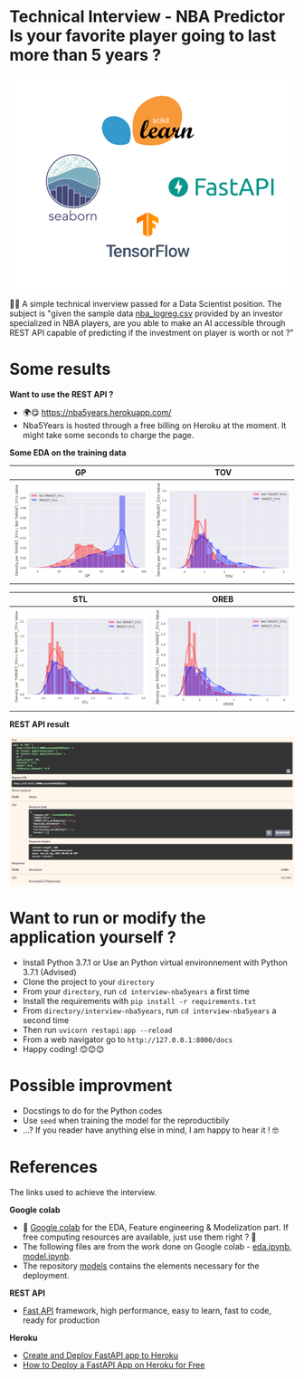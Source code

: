# Technical Interview - NBA Predictor Is your favorite player going to last more than 5 years ?

![](docs/stack_used.jpg)

🧐💯 A simple technical inverview passed for a Data Scientist position. The subject is "given the sample data [nba_logreg.csv](/interview-nba5years/resources/nba_logreg.csv) provided by an investor specialized in NBA players, are you able to make an AI accessible through REST API capable of predicting if the investment on player is worth or not ?"


# Some results

**Want to use the REST API ?**

- 🌍😋 https://nba5years.herokuapp.com/
- Nba5Years is hosted through a free billing on Heroku at the moment. It might take some seconds to charge the page.

**Some EDA on the training data**

GP | TOV
:-:|:-:
![](docs/gp.PNG) | ![](docs/tov.PNG)

 STL | OREB
 :-:|:-:
 ![](docs/stl.PNG) | ![](docs/oreb.PNG)

**REST API result**

![](docs/restapi_example.PNG)


# Want to run or modify the application yourself ?

- Install Python 3.7.1 or Use an Python virtual environnement with Python 3.7.1 (Advised)
- Clone the project to your `directory`
- From your `directory`, run `cd interview-nba5years` a first time
- Install the requirements with `pip install -r requirements.txt`
- From `directory/interview-nba5years`, run `cd interview-nba5years` a second time
- Then run `uvicorn restapi:app --reload`
- From a web navigator go to `http://127.0.0.1:8000/docs`
- Happy coding! 😊😊😊


# Possible improvment

- Docstings to do for the Python codes
- Use `seed` when training the model for the reproductibily
- ...? If you reader have anything else in mind, I am happy to hear it ! 🤓


# References

The links used to achieve the interview.

**Google colab**

- 🧰 [Google colab](https://research.google.com/colaboratory/) for the EDA, Feature engineering & Modelization part. If free computing resources are available, just use them right ? 🤣
- The following files are from the work done on Google colab - [eda.ipynb](/interview-nba5years/eda.ipynb), [model.ipynb](interview-nba5years/model.ipynb).
- The repository [models](/interview-nba5years/resources/models) contains the elements necessary for the deployment.

**REST API**

- [Fast API](https://fastapi.tiangolo.com/) framework, high performance, easy to learn, fast to code, ready for production

**Heroku**

- [Create and Deploy FastAPI app to Heroku](https://www.tutlinks.com/create-and-deploy-fastapi-app-to-heroku/)
- [How to Deploy a FastAPI App on Heroku for Free](https://towardsdatascience.com/how-to-deploy-your-fastapi-app-on-heroku-for-free-8d4271a4ab9)